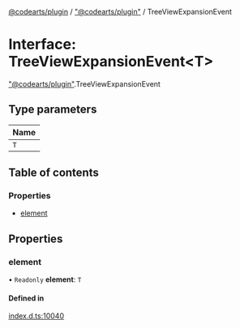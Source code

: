 [@codearts/plugin](../README.md) / ["@codearts/plugin"](../modules/_codearts_plugin_.md) / TreeViewExpansionEvent

# Interface: TreeViewExpansionEvent<T\>

["@codearts/plugin"](../modules/_codearts_plugin_.md).TreeViewExpansionEvent

## Type parameters

| Name |
| :------ |
| `T` |

## Table of contents

### Properties

- [element](codearts_plugin_.TreeViewExpansionEvent.md#element)

## Properties

### element

• `Readonly` **element**: `T`

#### Defined in

[index.d.ts:10040](https://github.com/huaweicloud/cloudide-plugin-api/blob/a4193a8/index.d.ts#L10040)
